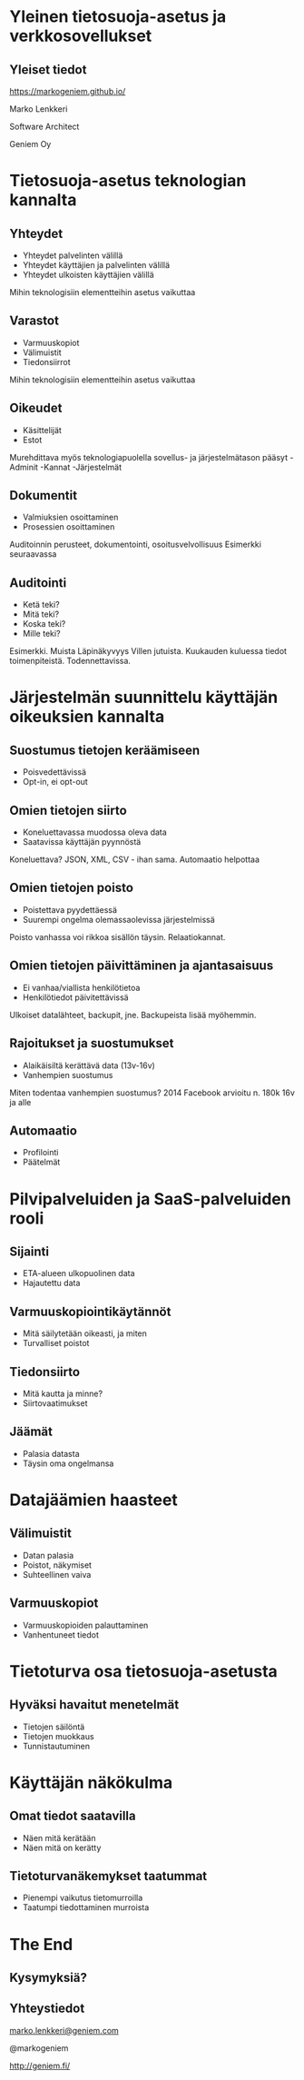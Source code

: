# Yleinen tietosuoja-asetus ja verkkosovellukset

## Yleiset tiedot

https://markogeniem.github.io/

Marko Lenkkeri

Software Architect

Geniem Oy

# Tietosuoja-asetus teknologian kannalta

## Yhteydet

* Yhteydet palvelinten välillä
* Yhteydet käyttäjien ja palvelinten välillä
* Yhteydet ulkoisten käyttäjien välillä

<div class="notes">
Mihin teknologisiin elementteihin asetus vaikuttaa
</div>

## Varastot

* Varmuuskopiot
* Välimuistit
* Tiedonsiirrot

<div class="notes">
Mihin teknologisiin elementteihin asetus vaikuttaa
</div>

## Oikeudet

* Käsittelijät 
* Estot

<div class="notes">
Murehdittava myös teknologiapuolella sovellus- ja järjestelmätason pääsyt
-Adminit
-Kannat
-Järjestelmät
</div>

## Dokumentit

* Valmiuksien osoittaminen
* Prosessien osoittaminen

<div class="notes">
Auditoinnin perusteet, dokumentointi, osoitusvelvollisuus
Esimerkki seuraavassa
</div>

## Auditointi

* Ketä teki?
* Mitä teki?
* Koska teki?
* Mille teki?

<div class="notes">
Esimerkki. Muista Läpinäkyvyys Villen jutuista. Kuukauden kuluessa tiedot toimenpiteistä. Todennettavissa.
</div>



# Järjestelmän suunnittelu käyttäjän oikeuksien kannalta

## Suostumus tietojen keräämiseen

* Poisvedettävissä
* Opt-in, ei opt-out

## Omien tietojen siirto

* Koneluettavassa muodossa oleva data
* Saatavissa käyttäjän pyynnöstä

<div class="notes">
Koneluettava? JSON, XML, CSV - ihan sama.
Automaatio helpottaa
</div>

## Omien tietojen poisto

* Poistettava pyydettäessä
* Suurempi ongelma olemassaolevissa järjestelmissä

<div class="notes">
Poisto vanhassa voi rikkoa sisällön täysin. Relaatiokannat.
</div>

## Omien tietojen päivittäminen ja ajantasaisuus

* Ei vanhaa/viallista henkilötietoa
* Henkilötiedot päivitettävissä

<div class="notes">
Ulkoiset datalähteet, backupit, jne. Backupeista lisää myöhemmin.
</div>

## Rajoitukset ja suostumukset

* Alaikäisiltä kerättävä data (13v-16v)
* Vanhempien suostumus

<div class="notes">
Miten todentaa vanhempien suostumus? 
2014 Facebook arvioitu n. 180k 16v ja alle
</div>

## Automaatio

* Profilointi
* Päätelmät

<div class="notes">

</div>

# Pilvipalveluiden ja SaaS-palveluiden rooli

## Sijainti

* ETA-alueen ulkopuolinen data
* Hajautettu data

<div class="notes">

</div>

## Varmuuskopiointikäytännöt

* Mitä säilytetään oikeasti, ja miten
* Turvalliset poistot

<div class="notes">

</div>

## Tiedonsiirto

* Mitä kautta ja minne?
* Siirtovaatimukset

<div class="notes">

</div>

## Jäämät

* Palasia datasta
* Täysin oma ongelmansa

<div class="notes">

</div>

# Datajäämien haasteet

## Välimuistit

* Datan palasia
* Poistot, näkymiset
* Suhteellinen vaiva

<div class="notes">

</div>

## Varmuuskopiot

* Varmuuskopioiden palauttaminen
* Vanhentuneet tiedot

<div class="notes">

</div>

# Tietoturva osa tietosuoja-asetusta

## Hyväksi havaitut menetelmät

* Tietojen säilöntä
* Tietojen muokkaus
* Tunnistautuminen

<div class="notes">

</div>

# Käyttäjän näkökulma

## Omat tiedot saatavilla

* Näen mitä kerätään
* Näen mitä on kerätty

<div class="notes">

</div>

## Tietoturvanäkemykset taatummat

* Pienempi vaikutus tietomurroilla
* Taatumpi tiedottaminen murroista

<div class="notes">

</div>

# The End
 
## Kysymyksiä?

## Yhteystiedot

marko.lenkkeri@geniem.com

@markogeniem

http://geniem.fi/


